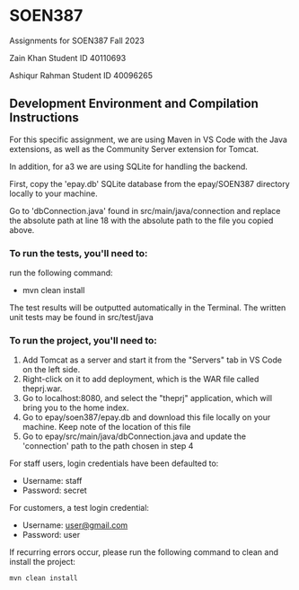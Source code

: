 # SOEN387
Assignments for SOEN387 Fall 2023

Zain Khan Student ID 40110693

Ashiqur Rahman Student ID 40096265

## Development Environment and Compilation Instructions

For this specific assignment, we are using Maven in VS Code with the Java extensions, as well as the Community Server extension for Tomcat.

In addition, for a3 we are using SQLite for handling the backend.

First, copy the 'epay.db' SQLite database from the epay/SOEN387 directory locally to your machine.

Go to 'dbConnection.java' found in src/main/java/connection and replace the absolute path at line 18 with the absolute path to the file you copied above.

### To run the tests, you'll need to:
run the following command:
- mvn clean install
  
The test results will be outputted automatically in the Terminal.
The written unit tests may be found in src/test/java

### To run the project, you'll need to:

1. Add Tomcat as a server and start it from the "Servers" tab in VS Code on the left side.
2. Right-click on it to add deployment, which is the WAR file called theprj.war.
3. Go to localhost:8080, and select the "theprj" application, which will bring you to the home index.
4. Go to epay/soen387/epay.db and download this file locally on your machine. Keep note of the location of this file
5. Go to epay/src/main/java/dbConnection.java and update the 'connection' path to the path chosen in step 4

For staff users, login credentials have been defaulted to:
- Username: staff
- Password: secret

For customers, a test login credential:
- Username: user@gmail.com
- Password: user

If recurring errors occur, please run the following command to clean and install the project:
```bash
mvn clean install
